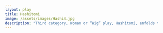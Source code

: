 ```yaml
---
layout: play
title: Hashitomi
image: /assets/images/Hashi4.jpg
description: "Third category, Woman or “Wig” play, Hashitomi, enfolds the viewers in the tender dream-like world of the female protagonist, a spirit of young Lady Yūgao, who appears as a flower and reminisces about her romantic encounter with Prince Genji."
---
```

